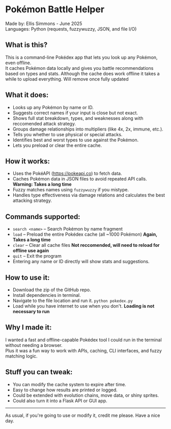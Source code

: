 Pokémon Battle Helper
===============

Made by: Ellis Simmons - June 2025  
Languages: Python (requests, fuzzywuzzy, JSON, and file I/O)

What is this?
-------------
This is a command-line Pokédex app that lets you look up any Pokémon, even offline.  
It caches Pokémon data locally and gives you battle recommendations based on types and stats.
Although the cache does work offline it takes a while to upload everything. Will remove once fully updated

What it does:
-------------
- Looks up any Pokémon by name or ID.
- Suggests correct names if your input is close but not exact.
- Shows full stat breakdown, types, and weaknesses along with reccomended attack strategy.
- Groups damage relationships into multipliers (like 4x, 2x, immune, etc.).
- Tells you whether to use physical or special attacks.
- Identifies best and worst types to use against the Pokémon.
- Lets you preload or clear the entire cache.

How it works:
-------------
- Uses the PokéAPI (https://pokeapi.co) to fetch data.      
- Caches Pokémon data in JSON files to avoid repeated API calls. **Warning: Takes a long time**    
- Fuzzy matches names using `fuzzywuzzy` if you mistype.    
- Handles type effectiveness via damage relations and calculates the best attacking strategy.      

Commands supported:
-------------------
- `search <name>` – Search Pokémon by name fragment  
- `load` – Preload the entire Pokédex cache (all ~1000 Pokémon) **Again, Takes a long time**    
- `clear` – Clear all cache files  **Not reccomended, will need to reload for offline use again**
- `quit` – Exit the program  
- Entering any name or ID directly will show stats and suggestions.

How to use it:
------------------------
- Download the zip of the GitHub repo. 
- Install dependencies in terminal. 
- Navigate to the file location and run it. `python pokedex.py`   
- Load while you have internet to use when you don't. **Loading is not necessary to run** 

Why I made it:
--------------
I wanted a fast and offline-capable Pokédex tool I could run in the terminal without needing a browser.  
Plus it was a fun way to work with APIs, caching, CLI interfaces, and fuzzy matching logic.

Stuff you can tweak:
--------------------
- You can modify the cache system to expire after time.
- Easy to change how results are printed or logged.
- Could be extended with evolution chains, move data, or shiny sprites.
- Could also turn it into a Flask API or GUI app.

---
As usual, if you're going to use or modify it, credit me please. Have a nice day.
